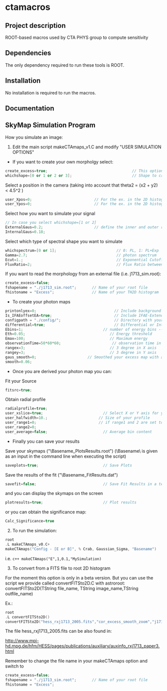ctamacros
==============

Project description
--------------

ROOT-based macros used by CTA PHYS group to compute sensitivity 
 

Dependencies
--------------

The only dependency required to run these tools is ROOT.


Installation
--------------

No installation is required to run the macros.


Documentation
--------------

SkyMap Simulation Program
-------------------------



How you simulate an image:

1) Edit the main script makeCTAmaps_v1.C and modify "USER SIMULATION OPTIONS"

- If you want to create your own morpholgy select:

```c++
create_excess=true;                                      // This option allows you to create a morphology shape with a given spectrum (see below for options)
whichshape=[0 or 1 or 2 or 3];                           // Shape to create 0: Gauss, 1: Shell-type, 2: Composite, 3: Cooling
```

Select a position in the camera (taking into account that theta2 = (x2 + y2) < 4.5^2 )

```c++
user_Xpos=0;                            // For the ex. in the 2D histogram   -258.7;
user_Ypos=0;                            // For the ex. in the 2D histogram -40.
```

Select how you want to simulate your signal

```c++ 
// In case you select whichshape=[1 or 2]
ExternalGaus=0.2;                       // define the inner and outer radius of the shell (substracting two gaussians functions)
InternalGaus=0.18;
```

Select which type of spectral shape you want to simulate

```c++
whichspectrum=[0 or 1];                           // 0: PL, 1: PL+Exp
Gamma=2.7;                                        // photon spectrum 
Ecut=1.;                                          // Exponential Cutoff if selected (whichspectrum=1)
FluxRatio=2;                                      // Flux Ratio between the outer and inner emission region (for cases 2 and 3) Fshell/Fpoint_like or Fextended/Fpoint_like
```

If you want to read the morphology from an external file (i.e. j1713_sim.root):

```c++
create_excess=false;
fshapename = "./j1713_sim.root";       // Name of your root file
fhistoname = "Excess";                 // Name of your TH2D histogram
```

- To create your photon maps

```c++
printonlyex=0;                                   // Include background fluctuations [0] or not [1]
Is_IFAEoffsetEA=true;                            // Include IFAE-Extended CTA response -> If it is set to false it will read the on-axis configurations
configpath = "./config/";                        // Directory with your configurations. 
differential=true;                               // Differential or Integral Energy Bins
Ebins=1;                                    // number of energy bins -- the energy bins are defined to be constant in logaritmic scale
Eth=0.05;                                      // Energy threshold
Emax=100;                                      // Maximum energy
observationTime=50*60*60;                       // observation time in seconds
rangex=3;                                      // 3 degree in X axis
rangey=3;                                      // 3 degree in Y axis
gaus_smooth=0;				       	 // Smoothed your excess map with a gaussian with sigma : smooth
smooth=0.06;
```

- Once you are derived your photon map you can:

Fit your Source

```c++
fitsrc=true;
```

Obtain radial profile 

```c++
radialprofile=true; 
user_xslice=true;                           // Select X or Y axis for your profile
user_halfwidth=10.;                       // Size of your profile
user_range1=0;                            // if range1 and 2 are set to 0, the whole map is used
user_range2=0;
user_average=false;                         // Average bin content
```

- Finally you can save your results

Save your skymaps ("\Basename\_PlotsResults.root")  (\Basename\ is given as an input in the command line when executing the script)

```c++
saveplots=true;                             // Save Plots
```

Save the results of the fit ("\Basename\_FitResults.dat")

```c++
savefit=false;                              // Save Fit Results in a text file 
```

and you can display the skymaps on the screen

```c++
plotresults=true;                           // Plot results
```

or you can obtain the significance map: 

```c++
Calc_Significance=true
```

2) To run the simulation:

```c++
root
.L makeCTAmaps_v0.C+
makeCTAmaps("Config - [E or B]", % Crab, Gaussian_Sigma, "Basename")
```

i.e. ```c++ makeCTAmaps("E",1,0.1,"MySimulation) ```

3) To convert from a FITS file to root 2D histogram

For the moment this option is only in a beta version. But you can use the script we provide called convertFITSto2D.C with astroroot:
convertFITSto2D(TString file_name, TString image_name,TString outfile_name)

Ex.:

```c++
root
.L convertFITSto2D()
convertFITSto2D("hess_rxj1713_2005.fits","cor_excess_smooth_zoom","j1713_sim.root")
```

The file hess_rxj1713_2005.fits can be also found in:

http://www.mpi-hd.mpg.de/hfm/HESS/pages/publications/auxiliary/auxinfo_rxj1713_paper3.html


Remember to change the file name in your makeCTAmaps option and switch to 
```c++
create_excess=false;
fshapename = "./j1713_sim.root";       // Name of your root file
fhistoname = "Excess";
```
